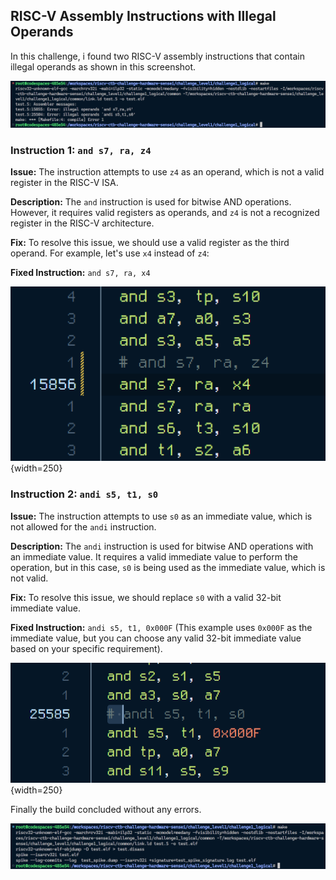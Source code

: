 ## RISC-V Assembly Instructions with Illegal Operands

In this challenge, i found two RISC-V assembly instructions that contain illegal operands as shown in this screenshot.

![Bugs Encountered](imgs/bug_encountered.png)

### Instruction 1: `and s7, ra, z4`

**Issue:** The instruction attempts to use `z4` as an operand, which is not a valid register in the RISC-V ISA.

**Description:** The `and` instruction is used for bitwise AND operations. However, it requires valid registers as operands, and `z4` is not a recognized register in the RISC-V architecture.

**Fix:** To resolve this issue, we should use a valid register as the third operand. For example, let's use `x4` instead of `z4`:

**Fixed Instruction:** `and s7, ra, x4`

![Instruction 1 fixed](imgs/inst1_fixed.png){width=250}

### Instruction 2: `andi s5, t1, s0`

**Issue:** The instruction attempts to use `s0` as an immediate value, which is not allowed for the `andi` instruction.

**Description:** The `andi` instruction is used for bitwise AND operations with an immediate value. It requires a valid immediate value to perform the operation, but in this case, `s0` is being used as the immediate value, which is not valid.

**Fix:** To resolve this issue, we should replace `s0` with a valid 32-bit immediate value.

**Fixed Instruction:** `andi s5, t1, 0x000F` (This example uses `0x000F` as the immediate value, but you can choose any valid 32-bit immediate value based on your specific requirement).

![Instruction 2 fixed](imgs/inst2_fixed.png){width=250}

Finally the build concluded without any errors.

![Bugs Caught !](imgs/bug_free.png)
